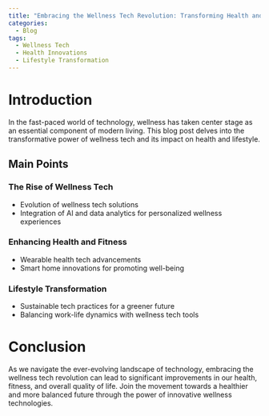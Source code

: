 ```yaml
---
title: "Embracing the Wellness Tech Revolution: Transforming Health and Lifestyle"
categories:
  - Blog
tags:
  - Wellness Tech
  - Health Innovations
  - Lifestyle Transformation
---
```


# Introduction
In the fast-paced world of technology, wellness has taken center stage as an essential component of modern living. This blog post delves into the transformative power of wellness tech and its impact on health and lifestyle.

## Main Points
### The Rise of Wellness Tech
- Evolution of wellness tech solutions
- Integration of AI and data analytics for personalized wellness experiences

### Enhancing Health and Fitness
- Wearable health tech advancements
- Smart home innovations for promoting well-being

### Lifestyle Transformation
- Sustainable tech practices for a greener future
- Balancing work-life dynamics with wellness tech tools

# Conclusion
As we navigate the ever-evolving landscape of technology, embracing the wellness tech revolution can lead to significant improvements in our health, fitness, and overall quality of life. Join the movement towards a healthier and more balanced future through the power of innovative wellness technologies.
